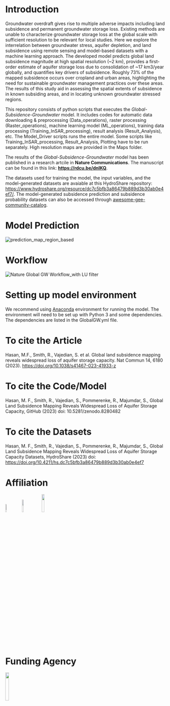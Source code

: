 # Introduction

Groundwater overdraft gives rise to multiple adverse impacts including land subsidence and permanent groundwater storage loss. Existing methods are unable to characterize groundwater storage loss at the global scale with sufficient resolution to be relevant for local studies. Here we explore the interrelation between groundwater stress, aquifer depletion, and land subsidence using remote sensing and model-based datasets with a machine learning approach. The developed model predicts global land subsidence magnitude at high spatial resolution (~2 km), provides a first-order estimate of aquifer storage loss due to consolidation of ~17 km3/year globally, and quantifies key drivers of subsidence. Roughly 73% of the mapped subsidence occurs over cropland and urban areas, highlighting the need for sustainable groundwater management practices over these areas. The results of this study aid in assessing the spatial extents of subsidence in known subsiding areas, and in locating unknown groundwater stressed regions.

This repository consists of python scripts that executes the *Global-Subsidence-Groundwater* model. It includes codes for automatic data downloading & preprocessing (Data_operations), raster processing (Raster_operations), machine learning model (ML_operations), training data processing (Training_InSAR_processing), result analysis (Result_Analysis), etc. The Model_Driver scripts runs the entire model. Some scripts like Training_InSAR_processing, Result_Analysis, Plotting have to be run separately. High resolution maps are provided in the Maps folder.

The results of the *Global-Subsidence-Groundwater* model has been published in a research artcile in __Nature Communications__. The manuscript can be found in this link: __https://rdcu.be/dnIKQ__.

The datasets used for training the model, the input variables, and the model-generated datasets are avaiable at this HydroShare repository: 
https://www.hydroshare.org/resource/dc7c5bfb3a86479b889d3b30ab0e4ef7/. The model-generated subsidence prediction and subsidence probability datasets can also be accessed through [awesome-gee-community-catalog](https://gee-community-catalog.org/projects/land_subsidence/).


# Model Prediction
![prediction_map_region_based](https://github.com/mdfahimhasan/GlobalGW_Subsidence/assets/77580408/0d6f25ec-c2e4-4af2-8632-ded375c284a3)


# Workflow

![Nature Global GW Workflow_with LU filter](https://github.com/mdfahimhasan/GlobalGW_Subsidence/assets/77580408/7cc10f43-5a8f-463b-8e84-114f6aa0d473)

# Setting up model environment
We recommend using [Anaconda](https://www.anaconda.com/products/individual) environment for running the model. The environment will need to be set up with Python 3 and some dependencies. The dependencies are listed in the GlobalGW.yml file.

# To cite the Article
Hasan, M.F., Smith, R., Vajedian, S. et al. Global land subsidence mapping reveals widespread loss of aquifer storage capacity. Nat Commun 14, 6180 (2023). https://doi.org/10.1038/s41467-023-41933-z

# To cite the Code/Model
Hasan, M. F., Smith, R., Vajedian, S., Pommerenke, R., Majumdar, S., Global Land Subsidence Mapping Reveals Widespread Loss of Aquifer Storage Capacity, GitHub (2023) doi: 10.5281/zenodo.8280482


# To cite the Datasets
Hasan, M. F., Smith, R., Vajedian, S., Pommerenke, R., Majumdar, S., Global Land Subsidence Mapping Reveals Widespread Loss of Aquifer Storage Capacity Datasets, HydroShare (2023) doi: https://doi.org/10.4211/hs.dc7c5bfb3a86479b889d3b30ab0e4ef7

# Affiliation

<img src="https://user-images.githubusercontent.com/77580408/216176949-71a889cd-8926-4c19-8cd4-cece55303931.png" width="8%" height="8%" /> &nbsp;   <img src="https://user-images.githubusercontent.com/77580408/216177156-66d191fb-6c7a-4e84-ba1b-4291767864bb.png" width="10%" height="10%" /> &nbsp;  <img src="https://www.dri.edu/wp-content/uploads/Official-DRI-Logo-for-Web.png" width="12%" height="12%" /> 



# Funding Agency

<img src="https://engineering.ucsb.edu/sites/default/files/styles/large/public/images/events/NGIALogo-277siiq.png?itok=c0wrYb1A" width="15%" height="15%" />
